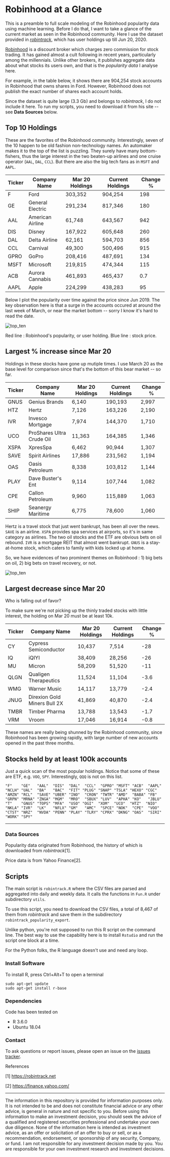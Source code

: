 # Robinhood at a Glance

This is a preamble to full scale modeling of the Robinhood popularity data using machine learning. Before I do that, I want to 
take a glance of the current market as seen in the Robinhood community. Here I use the dataset provided in [*robintrack*](https://robintrack.net), 
which has user holdings up till Jun 20, 2020. 

[Robinhood](https://robinhood.com) is a discount broker which charges zero commission for stock trading. It has gained almost a cult following in
recent years, particularly among the millennials. Unlike other brokers, it publishes aggregate data about what stocks its
users own, and that is the *popularity data* I analyse here. 

For example, in the table below, it shows there are 904,254 stock accounts in Robinhood 
that owns shares in Ford. However, Robinhood does not publish the exact number of shares each account holds. 

Since the dataset is quite large (3.3 Gb) and belongs to *robintrack*, I do not include it here. To run my scripts, you need to download it from his site -- see __Data Sources__ below.

## Top 10 Holdings
These are the favorites of the Robinhood community. Interestingly, seven of the 10 happen to be old fashion non-technology names. An automaker makes it to the top of the list is puzzling. They surely have many bottom-fishers, thus the large interest in the two beaten-up airlines and one cruise operator (`AAL`, `DAL`, `CCL`). But there are also the big tech fans as in `MSFT`  and `AAPL`.


| Ticker    |  Company Name   | Mar 20 Holdings | Current Holdings | Change % |
| -----------|--------|---------|---------|------|
|    F  |  Ford | 303,352  |  904,254 |  198  |
|   GE  |  General Electric |291,234  |  817,346 | 180  |
|     AAL |  American Airline  |61,748  |  643,567 | 942 |
|  DIS  | Disney |167,922  |  605,648 | 260  |
|  DAL  |   Delta Airline | 62,161  |  594,703 | 856 |
|  CCL  |  Carnival | 49,300  |  500,496 | 915 |
| GPRO  | GoPro |208,416  |  487,691 | 134|
| MSFT  |  Microsoft |219,815  |  474,344 | 115 |
|    ACB  | Aurora Cannabis |461,893  |  465,437 | 0.7|
|   AAPL  |  Apple |224,299  |  438,283 | 95 |

Below I plot the popularity over time against the price since Jun 2019. The key observation here is that a surge in the accounts occured at around the last week of March, or near the market bottom -- sorry I know it's hard to read the date.  


![top_ten](plots/Top_10.png)

Red line : Robinhood's popularity, or user holding. Blue line : stock price.




## Largest % increase since Mar 20
Holdings in these stocks have gone up mutiple times. I use March 20 as the base level for comparison since that's the bottom of this bear market -- so far. 

    
| Ticker    |  Company Name   | Mar 20 Holdings | Current Holdings | Change % |
| -----------|--------|---------|---------|------|
| GNUS   | Genius Brands |  6,140 |   190,193  | 2,997 |
|  HTZ   | Hertz|  7,126 |   163,226|  2,190|
|  IVR   | Invesco Mortgage|  7,974  |  144,370 |  1,710|
|  UCO  |ProShares Ultra Crude Oil|  11,363  |  164,385 |  1,346|
| XSPA  |XpresSpa |   6,462  |   90,944 |  1,307|
| SAVE  |Spirit Airlines|  17,886  |  231,562 |  1,194|
|  OAS  |Oasis Petroleum|   8,338  |  103,812 |  1,144|
| PLAY  |Dave Buster's Ent|   9,114  |  107,744 |  1,082|
|  CPE  |Callon Petroleum|   9,960  |  115,889 |  1,063|
| SHIP  |Seanergy Maritime|   6,775  |   78,600 |  1,060|

Hertz is a travel stock that just went bankrupt, has been all over the news. `SAVE` is an airline. `XSPA` provides spa services at airports, so it's in same category as airlines. The two oil stocks and the ETF are obvious bets on oil rebound. `IVR` is a mortgage REIT that almost went bankrupt. `GNUS` is a stay-at-home stock, which caters to family with kids locked up at home. 

So, we have evidences of two prominent themes on Robinhood : 1) big bets on oil, 2) big bets on travel recovery, or not.



![top_ten](plots/Largest_incr.png)



## Largest decrease since Mar 20
Who is falling out of favor? 

To make sure we're not picking up the thinly traded stocks with little interest, the holding on Mar 20 must be at least 10k. 


| Ticker    |  Company Name   | Mar 20 Holdings | Current Holdings | Change % |
| -----------|--------|---------|---------|------|
|   CY  |Cypress Semiconductor |   10,437 |     7,514|  -28 |
|   IQ  |iQIYI|   38,409 |     28,256| -26 |
|   MU |Micron|    58,209|     51,520| -11|
| QLGN  |Qualigen Therapeutics|   11,524|     11,104|  -3.6|
|  WMG  |Warner Music|   14,117|     13,779|  -2.4|
| JNUG  |Direxion Gold Miners Bull 2X|   41,869|  40,870|  -2.4|
| TMBR  |Timber Pharma|   13,788|     13,543|  -1.7|
|  VRM   |Vroom|  17,046|     16,914|  -0.8|

These names are really being shunned by the Robinhood community, since Robinhood has been growing rapidly, with large number of new accounts opened in the past three months. 

## Stocks held by at least 100k accounts
Just a quick scan of the most popular holdings. Notice that some of these are ETF, e.g. `VOO`, `SPY`. Interestingly, `QQQ` is not on this list.

`"F"    "GE"   "AAL"  "DIS"  "DAL"  "CCL"  "GPRO" "MSFT" "ACB"  "AAPL" "NCLH" "UAL"  "BA"   "BAC"  "FIT"
"PLUG" "SNAP" "TSLA" "HEXO" "CGC"  "AMZN" "RCL"  "SAVE" "UBER" "INO"  "CRON" "TWTR" "AMD"  "BABA" "FB" "GRPN" "MRNA" "ZNGA"
"MGM"  "MRO"  "SBUX" "LUV"  "APHA" "KO"   "JBLU" "T"    "GNUS" "TOPS" "MFA"  "USO" "OGI"  "XOM"  "UCO"  "HTZ"  "NIO"  "NKLA" "IVR"  "LK"   "NFLX" "GM"   "AMC"  "SPCE" "NOK"  "CPE"  "VOO" "CTST" "NRZ"  "NVDA" "PENN" "PLAY" "TLRY" "CPRX" "DKNG" "OAS"  "SIRI" "WORK" "SPY"` 



-----
 
### Data Sources
Popularity data originated from Robinhood, the history of which is downloaded from *robintrack*[1]. 

Price data is from Yahoo Finance[2].

## Scripts
The main script is `robintrack.R` where the CSV files are parsed and aggregated into daily and weekly data. It calls the functions in `Fun.R` under subdirectory `utils`.

To use this script, you need to download the CSV files, a total of 8,467 of them from *robintrack* and save them in the subdirectory `robintrack_popularity_export`. 

Unlike python, you're not supposed to run this R script on the command line. The best way to use the capability here is to install `Rstudio` and run the script one block at a time.

For the Python folks, the R language doesn't use and need any loop. 


### Install Software
To install R, press Ctrl+Alt+T to open a terminal

    sudo apt-get update 
    sudo apt-get install r-base

### Dependencies
Code has been tested on 
* R 3.6.0
* Ubuntu 18.04 


### Contact
To ask questions or report issues, please open an issue on the [issues tracker](https://github.com/htso/Robinhood_at_a_glance/issues).


References

[1] https://robintrack.net

[2] https://finance.yahoo.com/

-----

The information in this repository is provided for information purposes only. It is not intended to be and does not
constitute financial advice or any other advice, is general in nature and not specific to you. Before using this
information to make an investment decision, you should seek the advice of a qualified and registered securities
professional and undertake your own due diligence. None of the information here is intended as investment advice,
as an offer or solicitation of an offer to buy or sell, or as a recommendation, endorsement, or sponsorship of any
security, Company, or fund. I am not responsible for any investment decision made by you. You are responsible for
your own investment research and investment decisions.



